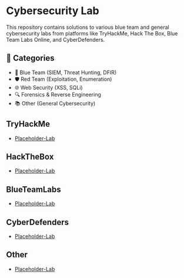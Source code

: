 # Cybersecurity Lab

This repository contains solutions to various blue team and general cybersecurity labs from platforms like TryHackMe, Hack The Box, Blue Team Labs Online, and CyberDefenders.

## 🧠 Categories
- 🔵 Blue Team (SIEM, Threat Hunting, DFIR)
- 🛡️ Red Team (Exploitation, Enumeration)
- 🌐 Web Security (XSS, SQLi)
- 🔍 Forensics & Reverse Engineering
- 📚 Other (General Cybersecurity)

##  TryHackMe

- [Placeholder-Lab](TryHackMe/Placeholder-Lab/README.md)

##  HackTheBox

- [Placeholder-Lab](HackTheBox/Placeholder-Lab/README.md)

##  BlueTeamLabs

- [Placeholder-Lab](BlueTeamLabs/Placeholder-Lab/README.md)

##  CyberDefenders

- [Placeholder-Lab](CyberDefenders/Placeholder-Lab/README.md)

##  Other

- [Placeholder-Lab](Other/Placeholder-Lab/README.md)